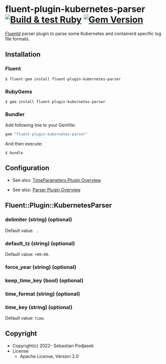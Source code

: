# fluent-plugin-kubernetes-parser [![Build & test Ruby](https://github.com/inway/fluent-plugin-kubernetes-parser/actions/workflows/ruby.yml/badge.svg)](https://github.com/inway/fluent-plugin-kubernetes-parser/actions/workflows/ruby.yml) [![Gem Version](https://badge.fury.io/rb/fluent-plugin-kubernetes-parser.svg)](https://badge.fury.io/rb/fluent-plugin-kubernetes-parser)

[Fluentd](https://fluentd.org/) parser plugin to parse some Kubernetes and containerd specific log file formats.

## Installation

### Fluent

```
$ fluent-gem install fluent-plugin-kubernetes-parser
```

### RubyGems

```
$ gem install fluent-plugin-kubernetes-parser
```

### Bundler

Add following line to your Gemfile:

```ruby
gem "fluent-plugin-kubernetes-parser"
```

And then execute:

```
$ bundle
```

## Configuration

- See also: [TimeParameters Plugin Overview](https://docs.fluentd.org/v/1.0/timeparameters#overview)

- See also: [Parser Plugin Overview](https://docs.fluentd.org/v/1.0/parser#overview)

## Fluent::Plugin::KubernetesParser

### delimiter (string) (optional)

Default value: ` `.

### default_tz (string) (optional)

Default value: `+00:00`.

### force_year (string) (optional)

### keep_time_key (bool) (optional)

### time_format (string) (optional)

### time_key (string) (optional)

Default value: `time`.

## Copyright

- Copyright(c) 2022- Sebastian Podjasek
- License
  - Apache License, Version 2.0
